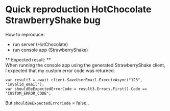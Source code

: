 # Quick reproduction HotChocolate StrawberryShake bug

How to reproduce:
- run server (HotChocolate)
- run console app (StrawberryShake)

** Expected result: **  
When running the console app using the generated StrawberryShake client, I expected that
my custom error code was returned. 

``` 
var result3 = await client.SaveUserEmail.ExecuteAsync("123", "invalid_email");
var shouldBeExpectedErrorCode = result3.Errors.First().Code == "CUSTOM_ERROR_CODE";
```

But `shouldBeExpectedErrorCode` = false..